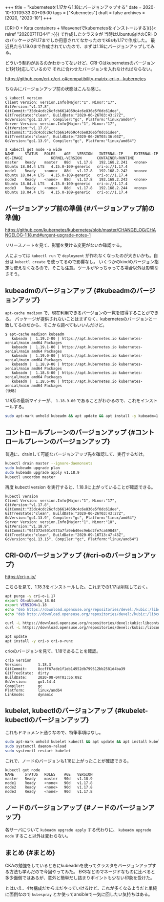+++
title = "kubernetesを1.17から1.18にバージョンアップする"
date = 2020-10-10T09:33:00+09:00
tags = ["Kubernetes"]
draft = false
archives = [2020, "2020-10"]
+++

[CRI-O + Kata containers + Weavenetでkubernetesをインストールする]({{< relref "202007111344" >}}) で作成したクラスタが
当時はUbuntu向けのCRI-Oのパッケージが1.17までしか用意されてなかったのでk8sも1.17で作成した。
最近見たら1.19.0まで作成されていたので、まずは1.18にバージョンアップしてみる。

どういう制約があるのかわかってないけど、CRI-Oはkubernetesのバージョンと1対1対応しているので
それに合わせたバージョンを入れなければならない。

<https://github.com/cri-o/cri-o#compatibility-matrix-cri-o--kubernetes>

ちなみにバージョンアップ前の状態はこんな感じ。

```plain
$ kubectl version
Client Version: version.Info{Major:"1", Minor:"17", GitVersion:"v1.17.8", GitCommit:"35dc4cdc26cfcb6614059c4c6e836e5f0dc61dee", GitTreeState:"clean", BuildDate:"2020-06-26T03:43:27Z", GoVersion:"go1.13.9", Compiler:"gc", Platform:"linux/amd64"}
Server Version: version.Info{Major:"1", Minor:"17", GitVersion:"v1.17.8", GitCommit:"35dc4cdc26cfcb6614059c4c6e836e5f0dc61dee", GitTreeState:"clean", BuildDate:"2020-06-26T03:36:03Z", GoVersion:"go1.13.9", Compiler:"gc", Platform:"linux/amd64"}

$ kubectl get node -o wide
NAME     STATUS   ROLES    AGE   VERSION   INTERNAL-IP     EXTERNAL-IP   OS-IMAGE             KERNEL-VERSION       CONTAINER-RUNTIME
master   Ready    master   88d   v1.17.8   192.168.2.241   <none>        Ubuntu 18.04.4 LTS   4.15.0-109-generic   cri-o://1.17.4
node1    Ready    <none>   88d   v1.17.8   192.168.2.242   <none>        Ubuntu 18.04.4 LTS   4.15.0-109-generic   cri-o://1.17.4
node2    Ready    <none>   88d   v1.17.8   192.168.2.243   <none>        Ubuntu 18.04.4 LTS   4.15.0-109-generic   cri-o://1.17.4
node3    Ready    <none>   88d   v1.17.8   192.168.2.244   <none>        Ubuntu 18.04.4 LTS   4.15.0-109-generic   cri-o://1.17.4
```


## バージョンアップ前の準備 {#バージョンアップ前の準備}

<https://github.com/kubernetes/kubernetes/blob/master/CHANGELOG/CHANGELOG-1.18.md#urgent-upgrade-notes-1>

リリースノートを見て、影響を受ける変更がないか確認する。

人によっては `kubectl run` で `deployment` が作れなくなったのが大きいかも。自分は `kubectl create` を使ってるので影響なし。
いくつかのkindのバージョン指定も使えなくなるので、そこも注意。ツールがやっちゃってる場合以外は影響なさそう。


## kubeadmのバージョンアップ {#kubeadmのバージョンアップ}

`apt-cache madison` で、現在利用できるバージョンの一覧を取得することができる。
パッケージが提供されないことはまずなく、kubernetesのバージョンと一致してるのだから、そこから調べてもいいんだけど。

```plain
$ apt-cache madison kubeadm
   kubeadm |  1.19.2-00 | https://apt.kubernetes.io kubernetes-xenial/main amd64 Packages
   kubeadm |  1.19.1-00 | https://apt.kubernetes.io kubernetes-xenial/main amd64 Packages
   kubeadm |  1.19.0-00 | https://apt.kubernetes.io kubernetes-xenial/main amd64 Packages
   kubeadm |  1.18.9-00 | https://apt.kubernetes.io kubernetes-xenial/main amd64 Packages
   kubeadm |  1.18.8-00 | https://apt.kubernetes.io kubernetes-xenial/main amd64 Packages
   kubeadm |  1.18.6-00 | https://apt.kubernetes.io kubernetes-xenial/main amd64 Packages
(後略)
```

1.18系の最新マイナーが、 `1.18.9-00` であることがわかるので、これをインストールする。

```bash
sudo apt-mark unhold kubeadm && apt update && apt install -y kubeadm=1.18.9-00 && apt-mark hold kubeadm
```


## コントロールプレーンのバージョンアップ {#コントロールプレーンのバージョンアップ}

普通に、drainして可能なバージョンアップ先を確認して、実行するだけ。

```bash
kubectl drain master --ignore-daemonsets
sudo kubeadm upgrade plan
sudo kubeadm upgrade apply v1.18.9
kubectl uncordon master
```

再度 kubectl version を実行すると、1.18.9に上がっていることが確認できる。

```plain
kubectl version
Client Version: version.Info{Major:"1", Minor:"17", GitVersion:"v1.17.8", GitCommit:"35dc4cdc26cfcb6614059c4c6e836e5f0dc61dee", GitTreeState:"clean", BuildDate:"2020-06-26T03:43:27Z", GoVersion:"go1.13.9", Compiler:"gc", Platform:"linux/amd64"}
Server Version: version.Info{Major:"1", Minor:"18", GitVersion:"v1.18.9", GitCommit:"94f372e501c973a7fa9eb40ec9ebd2fe7ca69848", GitTreeState:"clean", BuildDate:"2020-09-16T13:47:43Z", GoVersion:"go1.13.15", Compiler:"gc", Platform:"linux/amd64"}
```


## CRI-Oのバージョンアップ {#cri-oのバージョンアップ}

<https://cri-o.io/>

こちらを見て、1.18.3をインストールした。これまでの1.17は削除しておく。

```bash
apt purge -y cri-o-1.17
export OS=xUbuntu_18.04
export VERSION=1.18
echo "deb https://download.opensuse.org/repositories/devel:/kubic:/libcontainers:/stable/$OS/ /" > /etc/apt/sources.list.d/devel:kubic:libcontainers:stable.list
echo "deb http://download.opensuse.org/repositories/devel:/kubic:/libcontainers:/stable:/cri-o:/$VERSION/$OS/ /" > /etc/apt/sources.list.d/devel:kubic:libcontainers:stable:cri-o:$VERSION.list

curl -L https://download.opensuse.org/repositories/devel:kubic:libcontainers:stable:cri-o:$VERSION/$OS/Release.key | apt-key add -
curl -L https://download.opensuse.org/repositories/devel:/kubic:/libcontainers:/stable/$OS/Release.key | apt-key add -

apt update
apt install -y cri-o cri-o-runc
```

crioのバージョンを見て、1.18であることを確認。

```plain
crio version
Version:       1.18.3
GitCommit:     8ccff67ade1f1eb14952db799512bb2581d4ba39
GitTreeState:  dirty
BuildDate:     2020-08-04T01:56:09Z
GoVersion:     go1.14.4
Compiler:      gc
Platform:      linux/amd64
Linkmode:      dynamic
```


## kubelet, kubectlのバージョンアップ {#kubelet-kubectlのバージョンアップ}

これもドキュメント通りなので、特筆事項はなし。

```bash
sudo apt-mark unhold kubelet kubectl && apt update && apt install kubelet=1.18.9-00 kubectl=1.18.9-00 && apt-mark hold kubelet kubectl
sudo systemctl daemon-reload
sudo systemctl restart kubelet
```

これで、ノードのバージョンも1.18に上がったことが確認できる。

```plain
kubectl get node
NAME     STATUS   ROLES    AGE   VERSION
master   Ready    master   90d   v1.18.9
node1    Ready    <none>   90d   v1.17.8
node2    Ready    <none>   90d   v1.17.8
node3    Ready    <none>   90d   v1.17.8
```


## ノードのバージョンアップ {#ノードのバージョンアップ}

各サーバについて `kubeadm upgrade apply` する代わりに、 `kubeadm upgrade node` すること以外は変わらない。


## まとめ {#まとめ}

CKAの勉強をしているときにkubeadmを使ってクラスタをバージョンアップする方法も学んだので今回やってみた。
EKSなどのマネージドなものに比べると多少面倒ではあるが、意外と簡単だし詰まりポイントも少ない印象を受けた。

とはいえ、4台構成だからまだやっていけるけど、これが多くなるようだと単純に面倒なので `kubespray` とか使ってansibleで一気に回したい気持ちはある。
